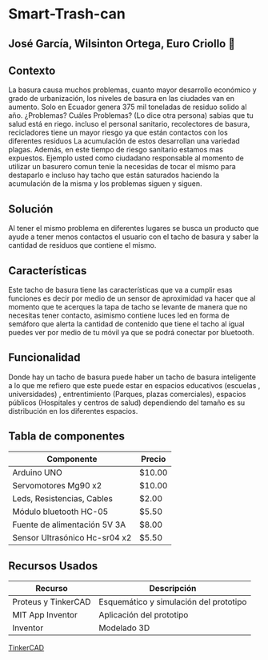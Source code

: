 # Smart-Trash-can
## José García, Wilsinton Ortega, Euro Criollo :wave:
## Contexto 
La basura causa muchos problemas, cuanto mayor desarrollo económico y grado de urbanización, los
niveles de basura en las ciudades van en aumento. Solo en Ecuador genera 375 mil toneladas de residuo
solido al año. ¿Problemas? Cuáles Problemas? (Lo dice otra persona) sabias que tu salud está en riego.
incluso el personal sanitario, recolectores de basura, recicladores tiene un mayor riesgo ya que están contactos
con los diferentes residuos La acumulación de estos desarrollan una variedad plagas. Además, en este
tiempo de riesgo sanitario estamos mas expuestos. Ejemplo usted como ciudadano responsable al momento de
utilizar un basurero comun tenie la necesidas de tocar el mismo para destaparlo e incluso hay tacho que
están saturados haciendo la acumulación de la misma y los problemas siguen y siguen.
## Solución
Al tener el mismo problema en diferentes lugares se busca un producto que ayude a tener menos contactos
el usuario con el tacho de basura y saber la cantidad de residuos que contiene el mismo.
## Características
Este tacho de basura tiene las características que va a cumplir esas funciones es decir por medio de un
sensor de aproximidad va hacer que al momento que te acerques la tapa de tacho se levante de manera
que no necesitas tener contacto, asimismo contiene luces led en forma de semáforo que alerta la cantidad de
contenido que tiene el tacho al igual puedes ver por medio de tu móvil ya que se podrá conectar por
bluetooth.
## Funcionalidad
Donde hay un tacho de basura puede haber un tacho de basura inteligente a lo que me refiero que este
puede estar en espacios educativos (escuelas , universidades) , entrentimiento (Parques, plazas comerciales),
espacios públicos (Hospitales y centros de salud) dependiendo del tamaño es su distribución en los
diferentes espacios.
## Tabla de componentes
| Componente | Precio |
| ------------- | ------------- |
| Arduino UNO  | $10.00 |
| Servomotores Mg90 x2  | $10.00  |
| Leds, Resistencias, Cables  | $2.00  |
| Módulo bluetooth HC-05 | $5.50  |
| Fuente de alimentación 5V 3A | $8.00 |
| Sensor Ultrasónico Hc-sr04 x2 | $5.50 |
## Recursos Usados
| Recurso | Descripción |
| ------------- | ------------- |
| Proteus y TinkerCAD  | Esquemático y simulación del prototipo |
| MIT App Inventor  | Aplicación del prototipo  |
| Inventor  | Modelado 3D  |

[TinkerCAD](https://www.tinkercad.com/embed/dJIdihzVqo4?editbtn=1)
